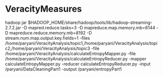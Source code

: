 # VeracityMeasures


hadoop jar $HADOOP_HOME/share/hadoop/tools/lib/hadoop-streaming-2.7.2.jar 
-D mapred.reduce.tasks=3 
-D mapreduce.map.memory.mb=6144 
-D mapreduce.reduce.memory.mb=8192 
-D stream.num.map.output.key.fields=1 
-files /home/paryani/VeracityAnalysis/topic1,/home/paryani/VeracityAnalysis/topic2,/home/paryani/VeracityAnalysis/topic3
-file /home/paryani/VeracityAnalysis/calculateEntropyMapper.py 
-file /home/paryani/VeracityAnalysis/calculateEntropyReducer.py 
-mapper calculateEntropyMapper.py -reducer calculateEntropyReducer.py
-input /paryani/DataCleaningPart1 
-output /paryani/entropyPart1
